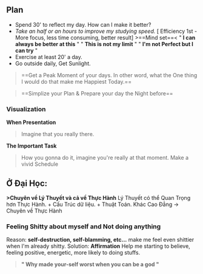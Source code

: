 
## Plan
+ Spend 30' to reflect my day. How can I make it better?
+ *Take an half or an hours to improve my studying speed.* 
		[ Efficiency 1st - More focus, less time consuming, better result]
		>==Mind set==<
			" **I can always be better at this** "
			" **This is not my limit** "
			" **I'm not Perfect but I can try** "
+ Exercise at least 20' a day.
+ Go outside daily, Get Sunlight.
> ==Get a Peak Moment of your days. In other word, what the One thing I would do that make me Happiest Today.==

> ==Simplize your Plan & Prepare your day the Night before==

### Visualization
**When Presentation**
> Imagine that you really there.

**The Important Task**
> How you gonna do it, imagine you're really at that moment. Make a vivid Schedule 


## Ở Đại Học:
**>Chuyên về Lý Thuyết và cả về Thực Hành**
	Lý Thuyết có thể Quan Trọng hơn Thực Hành. 
	+ Cấu Trúc dữ liệu.
	+ Thuật Toán.
Khác Cao Đẳng -> Chuyên về Thực Hành

### Feeling Shitty about myself and Not doing anything
Reason: **self-destruction, self-blamming, etc...**
	make me feel even shittier when I'm already shitty.
Solution: **Affirmation**
	Help me starting to believe, feeling positive, energetic, more likely to doing stuffs.
 
 >**" Why made your-self worst when you can be a god "**  
 